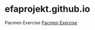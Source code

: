 # efaprojekt.github.io
Pacmen Exercise
<a href = "http://efaprojekt.github.io/Pacmen"> Pacmen Exercise </a>
